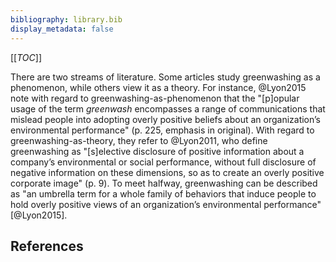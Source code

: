 ```yaml
---
bibliography: library.bib
display_metadata: false
---
```


[[_TOC_]]

There are two streams of literature. Some articles study greenwashing as a phenomenon, while others view it as a theory. For instance, @Lyon2015 note with regard to greenwashing-as-phenomenon that the "[p]opular usage of the term _greenwash_ encompasses a range of communications that mislead people into adopting overly positive beliefs about an organization’s environmental performance" (p. 225, emphasis in original). With regard to greenwashing-as-theory, they refer to @Lyon2011, who define greenwashing as "[s]elective disclosure of positive information about a company’s environmental or social performance, without full disclosure of negative information on these dimensions, so as to create an overly positive corporate image" (p. 9). To meet halfway, greenwashing can be described as "an umbrella term for a whole family of behaviors that induce people to hold overly positive views of an organization’s environmental performance" [@Lyon2015].

## References